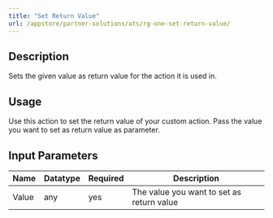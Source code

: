 ```yaml
---
title: "Set Return Value"
url: /appstore/partner-solutions/ats/rg-one-set-return-value/
---
```


## Description

Sets the given value as return value for the action it is used in.

## Usage

Use this action to set the return value of your custom action.
Pass the value you want to set as return value as parameter.

## Input Parameters

Name | Datatype | Required | Description
---- | -------- | ------- |---------------
Value | any | yes | The value you want to set as return value
